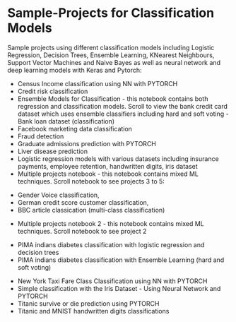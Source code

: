# Sample-Projects for Classification Models
Sample projects using different classification models including Logistic Regression, Decision Trees, Ensemble Learning, KNearest Neighbours, Support Vector Machines and Naive Bayes as well as neural network and deep learning models with Keras and Pytorch:

*  Census Income classification using NN with PYTORCH
*  Credit risk classification
* Ensemble Models for Classification - this notebook contains both regression and classification models. Scroll to view the bank credit card dataset which uses ensemble classifiers including hard and soft voting - Bank loan dataset (classification)
* Facebook marketing data classification
* Fraud detection
* Graduate admissions prediction with PYTORCH
* Liver disease prediction
* Logistic regression models with various datasets including insurance payments, employee retention, handwritten digits, iris dataset
* Multiple projects notebook - this notebook contains mixed ML techniques. Scroll notebook to see projects 3 to 5:
- Gender Voice classification, 
- German credit score customer classification, 
- BBC article classication (multi-class classification)
*  Multiple projects notebook 2 - this notebook contains mixed ML techniques. Scroll notebook to see project 2
- PIMA indians diabetes classification with logistic regression and decision trees
- PIMA indians diabetes classification with Ensemble Learning (hard and soft voting)
*  New York Taxi Fare Class Classification using NN with PYTORCH
*  Simple classification with the Iris Dataset - Using Neural Network and PYTORCH
*  Titanic survive or die prediction using PYTORCH
* Titanic and MNIST handwritten digits classifications
